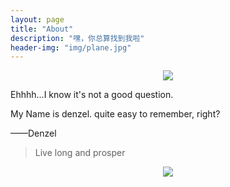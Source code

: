 ```yaml
---
layout: page
title: "About"
description: "嘿，你总算找到我啦"
header-img: "img/plane.jpg"
---
```


<center>
    <p><img src="http://dreamofbook.qiniudn.com/Zero.png" align="center"></p>
</center>

Ehhhh...I know it's not a good question.

My Name is denzel. quite easy to remember, right?



——Denzel


> Live long and prosper

<center>
    <p><img src="http://dreamofbook.qiniudn.com/hacker.png" align="center"></p>
</center>
